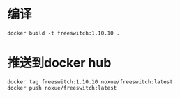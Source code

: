 # 编译

```
docker build -t freeswitch:1.10.10 .
```

# 推送到docker hub

```
docker tag freeswitch:1.10.10 noxue/freeswitch:latest
docker push noxue/freeswitch:latest
```